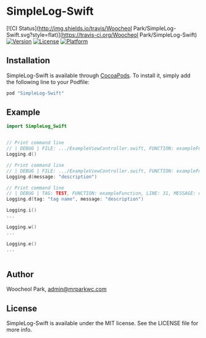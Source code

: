# SimpleLog-Swift

[![CI Status](http://img.shields.io/travis/Woocheol Park/SimpleLog-Swift.svg?style=flat)](https://travis-ci.org/Woocheol Park/SimpleLog-Swift)
[![Version](https://img.shields.io/cocoapods/v/SimpleLog-Swift.svg?style=flat)](http://cocoapods.org/pods/SimpleLog-Swift)
[![License](https://img.shields.io/cocoapods/l/SimpleLog-Swift.svg?style=flat)](http://cocoapods.org/pods/SimpleLog-Swift)
[![Platform](https://img.shields.io/cocoapods/p/SimpleLog-Swift.svg?style=flat)](http://cocoapods.org/pods/SimpleLog-Swift)

## Installation

SimpleLog-Swift is available through [CocoaPods](http://cocoapods.org). To install
it, simply add the following line to your Podfile:

```ruby
pod "SimpleLog-Swift"
```

## Example

```swift
import SimpleLog_Swift


// Print command line
// | DEBUG | FILE: .../ExampleViewController.swift, FUNCTION: exampleFunction, LINE: 29
Logging.d()

// Print command line
// | DEBUG | FILE: .../ExampleViewController.swift, FUNCTION: exampleFunction, LINE: 30, MESSAGE: description
Logging.d(message: "description")

// Print command line
// | DEBUG | TAG: TEST, FUNCTION: exampleFunction, LINE: 31, MESSAGE: description
Logging.d(tag: "tag name", message: "description")

Logging.i()
...

Logging.w()
...

Logging.e()
...
     
```


## Author

Woocheol Park, admin@mrparkwc.com

## License

SimpleLog-Swift is available under the MIT license. See the LICENSE file for more info.
